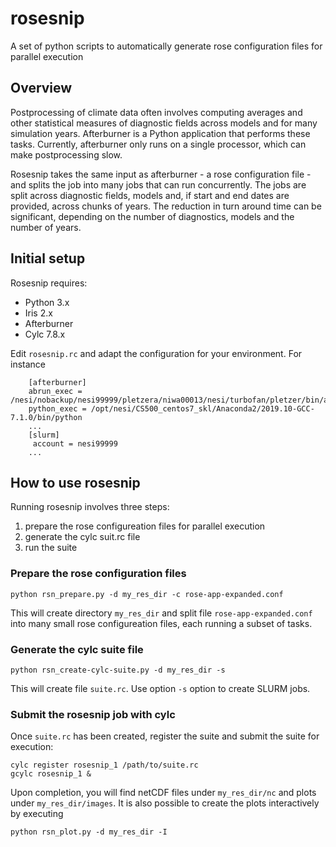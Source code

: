 # rosesnip
A set of python scripts to automatically generate rose configuration files for parallel execution

## Overview

Postprocessing of climate data often involves computing averages and other statistical measures of diagnostic fields across models and for many simulation years. Afterburner is a Python application that performs these tasks. Currently, afterburner only runs on a single processor, which can make postprocessing slow. 

Rosesnip takes the same input as afterburner - a rose configuration file - and splits the job into many jobs that can run concurrently. The jobs are split across diagnostic fields, models and, if start and end dates are provided, across chunks of years. The reduction in turn around time can be significant, depending on the number of diagnostics, models and the number of years.


## Initial setup

Rosesnip requires:
 * Python 3.x
 * Iris 2.x
 * Afterburner
 * Cylc 7.8.x

Edit `rosesnip.rc` and adapt the configuration for your environment. For instance

```
    [afterburner]
    abrun_exec = /nesi/nobackup/nesi99999/pletzera/niwa00013/nesi/turbofan/pletzer/bin/abrun.sh
    python_exec = /opt/nesi/CS500_centos7_skl/Anaconda2/2019.10-GCC-7.1.0/bin/python
    ...
    [slurm]
     account = nesi99999
    ...
```


## How to use rosesnip

Running rosesnip involves three steps:
 1. prepare the rose configureation files for parallel execution
 2. generate the cylc suit.rc file
 3. run the suite


### Prepare the rose configuration files

```
python rsn_prepare.py -d my_res_dir -c rose-app-expanded.conf
```

This will create directory `my_res_dir` and split file `rose-app-expanded.conf` into many small rose configureation files, each running a subset of tasks. 

### Generate the cylc suite file

```
python rsn_create-cylc-suite.py -d my_res_dir -s
```

This will create file `suite.rc`. Use option `-s` option to create SLURM jobs. 

### Submit the rosesnip job with cylc

Once `suite.rc` has been created, register the suite and submit the suite for execution:
```
cylc register rosesnip_1 /path/to/suite.rc
gcylc rosesnip_1 &
```

Upon completion, you will find netCDF files under `my_res_dir/nc` and plots under `my_res_dir/images`. It is also possible to create the plots interactively by executing

```
python rsn_plot.py -d my_res_dir -I
```





